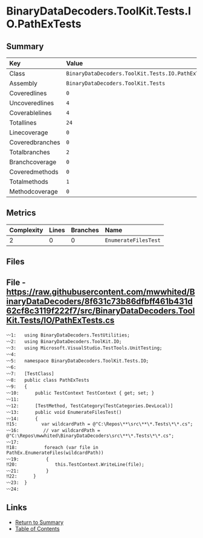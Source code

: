﻿# BinaryDataDecoders.ToolKit.Tests.IO.PathExTests

## Summary

| Key             | Value                                             |
| :-------------- | :------------------------------------------------ |
| Class           | `BinaryDataDecoders.ToolKit.Tests.IO.PathExTests` |
| Assembly        | `BinaryDataDecoders.ToolKit.Tests`                |
| Coveredlines    | `0`                                               |
| Uncoveredlines  | `4`                                               |
| Coverablelines  | `4`                                               |
| Totallines      | `24`                                              |
| Linecoverage    | `0`                                               |
| Coveredbranches | `0`                                               |
| Totalbranches   | `2`                                               |
| Branchcoverage  | `0`                                               |
| Coveredmethods  | `0`                                               |
| Totalmethods    | `1`                                               |
| Methodcoverage  | `0`                                               |

## Metrics

| Complexity | Lines | Branches | Name                 |
| :--------- | :---- | :------- | :------------------- |
| 2          | 0     | 0        | `EnumerateFilesTest` |

## Files

## File - https://raw.githubusercontent.com/mwwhited/BinaryDataDecoders/8f631c73b86dfbff461b431d62cf8c3119f222f7/src/BinaryDataDecoders.ToolKit.Tests/IO/PathExTests.cs

```CSharp
〰1:   using BinaryDataDecoders.TestUtilities;
〰2:   using BinaryDataDecoders.ToolKit.IO;
〰3:   using Microsoft.VisualStudio.TestTools.UnitTesting;
〰4:   
〰5:   namespace BinaryDataDecoders.ToolKit.Tests.IO;
〰6:   
〰7:   [TestClass]
〰8:   public class PathExTests
〰9:   {
〰10:      public TestContext TestContext { get; set; }
〰11:  
〰12:      [TestMethod, TestCategory(TestCategories.DevLocal)]
〰13:      public void EnumerateFilesTest()
〰14:      {
‼15:         var wildcardPath = @"C:\Repos\**\src\**\*.Tests\*\*.cs";
〰16:         // var wildcardPath = @"C:\Repos\mwwhited\BinaryDataDecoders\src\**\*.Tests\*\*.cs";
〰17:  
‼18:          foreach (var file in PathEx.EnumerateFiles(wildcardPath))
〰19:          {
‼20:              this.TestContext.WriteLine(file);
〰21:          }
‼22:      }
〰23:  }
〰24:  
```

## Links

* [Return to Summary](Summary.md)
* [Table of Contents](../TOC.md)

